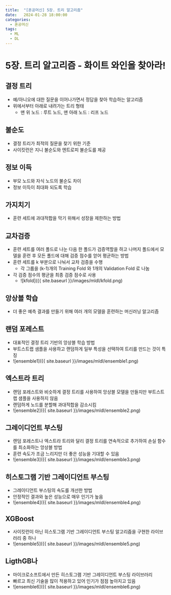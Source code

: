 ```yaml
---
title:  "[혼공머신] 5장. 트리 알고리즘"
date:   2024-01-28 18:00:00
categories:
  - 혼공머신
tags:
  - ML
  - DL
---
```

# 5장. 트리 알고리즘 - 화이트 와인을 찾아라!

## 결정 트리
- 예/아니오에 대한 질문을 이어나가면서 정답을 찾아 학습하는 알고리즘
- 위에서부터 아래로 내려가는 트리 형태
    - 맨 위 노드 : 루트 노드, 맨 아래 노드 : 리프 노드

## 불순도
- 결정 트리가 최적의 질문을 찾기 위한 기준
- 사이킷런은 지니 불순도와 엔트로피 불순도를 제공

## 정보 이득
- 부모 노드와 자식 노드의 불순도 차이
- 정보 이득이 최대화 되도록 학습

## 가지치기
  - 훈련 세트에 과대적합을 막기 위해서 성장을 제한하는 방법

## 교차검증
- 훈련 세트를 여러 폴드로 나눈 다음 한 폴드가 검증역할을 하고 나머지 폴드에서 모델을 훈련 후 모든 폴드에 대해 검증 점수를 얻어 평균하는 방법
- 훈련 세트를 k 부분으로 나눠서 교차 검증을 수행
    - 각 그룹을 (k-1)개의 Training Fold 와 1개의 Validation Fold 로 나눔
- 각 검증 점수의 평균을 최종 검증 점수로 사용
  - ![kfold]({{ site.baseurl }}/images/mldl/kfold.png)

## 앙상블 학습
- 더 좋은 예측 결과를 만들기 위해 여러 개의 모델을 훈련하는 머신러닝 알고리즘

## 랜덤 포레스트
- 대표적인 결정 트리 기반의 앙상블 학습 방법
- 부트스트랩 샘플을 사용하고 랜덤하게 일부 특성을 선택하여 트리를 만드는 것이 특징
- ![ensemble1]({{ site.baseurl }}/images/mldl/ensemble1.png)

## 엑스트라 트리
- 랜덤 포레스트와 비슷하게 결정 트리를 사용하여 앙상블 모델을 만들지만 부트스트랩 샘플을 사용하지 않음
- 랜덤하게 노드를 분할해 과대적합을 감소시킴
- ![ensemble2]({{ site.baseurl }}/images/mldl/ensemble2.png)

## 그레이디언트 부스팅
- 랜덤 포레스트나 엑스트라 트리와 달리 결정 트리를 연속적으로 추가하여 손실 함수를 최소화하는 앙상블 방법
- 훈련 속도가 조금 느리지만 더 좋은 성능을 기대할 수 있음
- ![ensemble3]({{ site.baseurl }}/images/mldl/ensemble3.png)

## 히스토그램 기반 그레이디언트 부스팅
- 그레이디언트 부스팅의 속도를 개선한 방법
- 안정적인 결과와 높은 성능으로 매우 인기가 높음
- ![ensemble4]({{ site.baseurl }}/images/mldl/ensemble4.png)


## XGBoost
- 사이킷런이 아닌 히스토그램 기반 그레이디언트 부스팅 알고리즘을 구현한 라이브러리 중 하나
- ![ensemble5]({{ site.baseurl }}/images/mldl/ensemble5.png)

## LigthGB나
- 마이크로소프트에서 만든 히스토그램 기반 그레이디언트 부스팅 라이브러리
- 빠르고 최신 기술을 많이 적용하고 있어 인기가 점점 높아지고 있음
- ![ensemble6]({{ site.baseurl }}/images/mldl/ensemble6.png)

